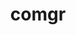 ---
title: "comgr"
layout: cache
categories: [package, v0.19]
meta: {"versions": ["5.2.3"], "compilers": ["gcc@=11.1.0"], "oss": ["ubuntu20.04"], "platforms": ["linux"], "targets": ["x86_64"], "stacks": ["e4s"], "num_specs": 3, "num_specs_by_stack": {"e4s": 3}}
spec_details: [{"hash": "6gc3655lq6a2axaeijz7zvfni3euffry", "compiler": "gcc@=11.1.0", "versions": ["5.2.3"], "os": "ubuntu20.04", "platform": "linux", "target": "x86_64", "variants": ["build_system=cmake", "build_type=Release", "~ipo"], "stacks": ["e4s"], "size": "-", "tarball": "https://binaries.spack.io/releases/v0.19/build_cache/linux-ubuntu20.04-x86_64/gcc-11.1.0/comgr-5.2.3/linux-ubuntu20.04-x86_64-gcc-11.1.0-comgr-5.2.3-6gc3655lq6a2axaeijz7zvfni3euffry.spack"}, {"hash": "n3l2omojsh3lwdz3qaa7hi3gldmkz4p3", "compiler": "gcc@=11.1.0", "versions": ["5.2.3"], "os": "ubuntu20.04", "platform": "linux", "target": "x86_64", "variants": ["build_system=cmake", "build_type=Release", "~ipo"], "stacks": ["e4s"], "size": "-", "tarball": "https://binaries.spack.io/releases/v0.19/build_cache/linux-ubuntu20.04-x86_64/gcc-11.1.0/comgr-5.2.3/linux-ubuntu20.04-x86_64-gcc-11.1.0-comgr-5.2.3-n3l2omojsh3lwdz3qaa7hi3gldmkz4p3.spack"}, {"hash": "qa2utn2rhs4v4e6wxmlagpfdhakduj2u", "compiler": "gcc@=11.1.0", "versions": ["5.2.3"], "os": "ubuntu20.04", "platform": "linux", "target": "x86_64", "variants": ["build_system=cmake", "build_type=Release", "~ipo"], "stacks": ["e4s"], "size": "-", "tarball": "https://binaries.spack.io/releases/v0.19/build_cache/linux-ubuntu20.04-x86_64/gcc-11.1.0/comgr-5.2.3/linux-ubuntu20.04-x86_64-gcc-11.1.0-comgr-5.2.3-qa2utn2rhs4v4e6wxmlagpfdhakduj2u.spack"}]
---